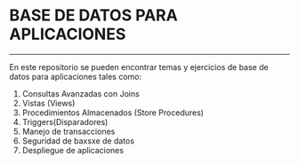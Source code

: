 # BASE DE DATOS PARA APLICACIONES

---

En este repositorio se pueden encontrar temas y ejercicios 
de base de datos para aplicaciones tales como:

1. Consultas Avanzadas con Joins
2. Vistas (Views)
3. Procedimientos Almacenados (Store Procedures)
4. Triggers(Disparadores)
5. Manejo de transacciones
6. Seguridad de baxsxe de datos
7. Despliegue de aplicaciones
